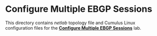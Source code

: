 # Configure Multiple EBGP Sessions

This directory contains *netlab* topology file and Cumulus Linux configuration files for the **[Configure Multiple EBGP Sessions](https://bgplabs.net/basic/2-multihomed/)** lab.
